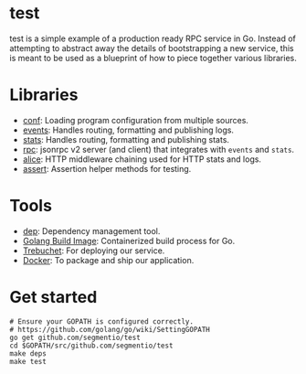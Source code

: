 # test

test is a simple example of a production ready RPC service in Go. Instead of attempting to abstract away the details of bootstrapping a new service, this is meant to be used as a blueprint of how to piece together various libraries.

# Libraries

* [conf](github.com/segmentio/conf): Loading program configuration from multiple sources.
* [events](https://github.com/segmentio/events): Handles routing, formatting and publishing logs.
* [stats](https://github.com/segmentio/stats): Handles routing, formatting and publishing stats.
* [rpc](https://github.com/segmentio/rpc): jsonrpc v2 server (and client) that integrates with `events` and `stats`.
* [alice](https://github.com/justinas/alice): HTTP middleware chaining used for HTTP stats and logs.
* [assert](https://github.com/stretchr/testify#assert-package): Assertion helper methods for testing.

# Tools

* [dep](https://github.com/golang/dep): Dependency management tool.
* [Golang Build Image](https://github.com/segmentio/golang-private-image): Containerized build process for Go.
* [Trebuchet](https://github.com/segmentio/trebuchet): For deploying our service.
* [Docker](https://www.docker.com/): To package and ship our application.

# Get started


```
# Ensure your GOPATH is configured correctly.
# https://github.com/golang/go/wiki/SettingGOPATH
go get github.com/segmentio/test
cd $GOPATH/src/github.com/segmentio/test
make deps
make test
```
